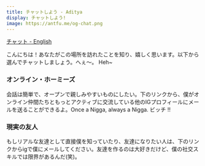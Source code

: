 ```yaml
---
title: チャットしよう - Aditya
display: チャットしよう!
image: https://antfu.me/og-chat.png
---
```


[チャット - English](/chat)

こんにちは！あなたがこの場所を訪れたことを知り、嬉しく思います。以下から選んでチャットしましょう。へぇ～。 Heh~

### オンライン・ホーミーズ

会話は簡単で、オープンで親しみやすいものにしたい。下のリンクから、僕がオンライン仲間たちともっとアクティブに交流している他のIGプロフィールにメールを送ることができるよ。Once a Nigga, always a Nigga. ビッチ ‼️


<CalCom href="https://ig.me/m/notstoicc" title="タップしてテキスト" />

### 現実の友人

もしリアルな友達として直接僕を知っていたり、友達になりたい人は、下のリンクからigで僕にメールしてください。友達を作るのは大好きだけど、僕の社交スキルでは限界があるんだ(笑)。

<CalCom href="https://ig.me/m/adityxtiwari" title="今すぐテキスト" />
